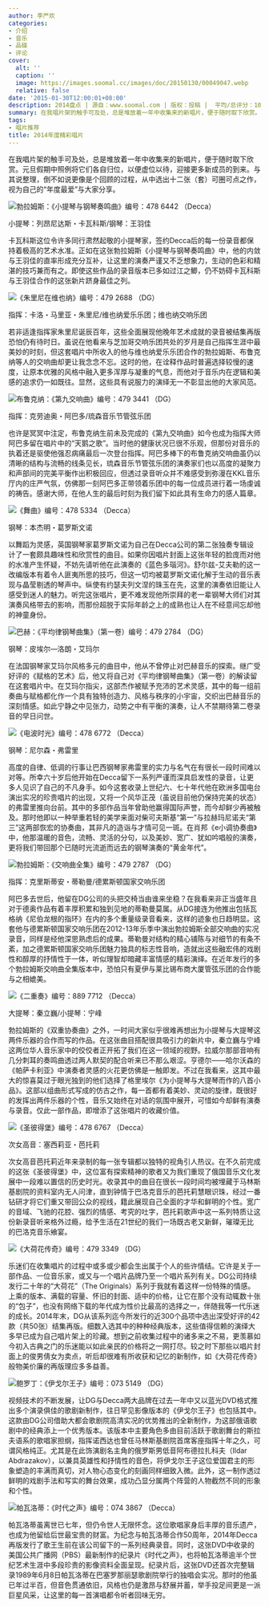 ```yaml
---
author: 李严欢
categories:
- 介绍
- 音乐
- 品碟
- 评论
cover:
  alt: ''
  caption: ''
  image: https://images.soomal.cc/images/doc/20150130/00049047.webp
  relative: false
date: '2015-01-30T12:00:01+08:00'
description: 2014盘点 | 源自：www.soomal.com | 版权：投稿 |  平均/总评分：10.00/20
summary: 在我唱片架的触手可及处，总是堆放着一年中收集来的新唱片，便于随时取下欣赏。元旦假期中照例将它们各自归位，以便虚位以待，迎接更多新成员的到来。与其说整理，倒不如说更像是个回顾的过程，从中选出十二张（套）可圈可点之作，视为自己的“年度最爱”与大家分享……
tags:
- 唱片推荐
title: 2014年度精彩唱片
---
```


在我唱片架的触手可及处，总是堆放着一年中收集来的新唱片，便于随时取下欣赏。元旦假期中照例将它们各自归位，以便虚位以待，迎接更多新成员的到来。与其说整理，倒不如说更像是个回顾的过程，从中选出十二张（套）可圈可点之作，视为自己的“年度最爱”与大家分享。

![勃拉姆斯：《小提琴与钢琴奏鸣曲》编号：478 6442 （Decca）](https://images.soomal.cc/images/doc/20150130/00049035.webp)

小提琴：列昂尼达斯・卡瓦科斯/钢琴：王羽佳



卡瓦科斯这位令许多同行肃然起敬的小提琴家，签约Decca后的每一份录音都保持着极高的艺术水准。正如在这张勃拉姆斯《小提琴与钢琴奏鸣曲》中，他的内敛与王羽佳的直率形成充分互补，让这里的演奏严谨又不乏想象力，生动的色彩和精湛的技巧兼而有之。即使这些作品的录音版本已多如过江之鲫，仍不妨碍卡瓦科斯与王羽佳合作的这张新片跻身最佳之列。

![《朱里尼在维也纳》编号：479 2688 （DG）](https://images.soomal.cc/images/doc/20150130/00049036.webp)

指挥：卡洛・马里亚・朱里尼/维也纳爱乐乐团；维也纳交响乐团



若非适逢指挥家朱里尼诞辰百年，这些全面展现他晚年艺术成就的录音被结集再版恐怕仍有待时日。虽说在他看来与芝加哥交响乐团共处的岁月是自己指挥生涯中最美妙的时刻，但这套唱片中所收入的他与维也纳爱乐乐团合作的勃拉姆斯、布鲁克纳等人的交响曲却更让我念念不忘。这时的他，在诠释作品时普遍选择较慢的速度，让原本优雅的风格中融入更多浑厚与凝重的气息，而他对于音乐内在逻辑和美感的追求仍一如既往。显然，这些具有说服力的演绎无一不彰显出他的大家风范。

![布鲁克纳：《第九交响曲》编号：479 3441 （DG）](https://images.soomal.cc/images/doc/20150130/00049037.webp)

指挥：克劳迪奥・阿巴多/琉森音乐节管弦乐团



也许是冥冥中注定，布鲁克纳生前未及完成的《第九交响曲》如今也成为指挥大师阿巴多留在唱片中的“天鹅之歌”。当时他的健康状况已很不乐观，但那份对音乐的执着还是驱使他强忍病痛最后一次登台指挥。阿巴多棒下的布鲁克纳交响曲虽仍以清晰的结构与流畅的线条见长，琉森音乐节管弦乐团的演奏家们也以高度的凝聚力和声部间的完美平衡作出积极回应，但透过录音听众并不难感受到弥漫在KKL音乐厅内的庄严气氛，仿佛那一刻阿巴多正带领着乐团中的每一位成员进行着一场虔诚的祷告。感谢大师，在他人生的最后时刻为我们留下如此具有生命力的感人篇章。

![《舞曲》编号：478 5334 （Decca）](https://images.soomal.cc/images/doc/20150130/00049038.webp)

钢琴：本杰明・葛罗斯文诺



以舞蹈为灵感，英国钢琴家葛罗斯文诺为自己在Decca公司的第二张独奏专辑设计了一套颇具趣味性和欣赏性的曲目。如果你因唱片封面上这张年轻的脸庞而对他的水准产生怀疑，不妨先请听他在此演奏的《蓝色多瑙河》。舒尔兹-艾夫勒的这一改编版本有着令人匪夷所思的技巧，但这一切均被葛罗斯文诺化解于生动的音乐表现与晶莹剔透的琴声中。纵使有约瑟夫列文涅的珠玉在先，这里的演奏依旧能让人感受到迷人的魅力。听完这张唱片，更不难发现他所崇拜的老一辈钢琴大师们对其演奏风格带去的影响，而那份超脱于实际年龄之上的成熟也让人在不经意间忘却他的神童身份。

![巴赫：《平均律钢琴曲集》（第一卷）编号：479 2784 （DG）](https://images.soomal.cc/images/doc/20150130/00049039.webp)

钢琴：皮埃尔―洛朗・艾玛尔



在法国钢琴家艾玛尔风格多元的曲目中，他从不曾停止对巴赫音乐的探索。继广受好评的《赋格的艺术》后，他又将自己对《平均律钢琴曲集》（第一卷）的解读留在这套唱片中。在艾玛尔指尖，这部杰作被赋予充沛的艺术灵感，其中的每一组前奏曲与赋格都化作一个具有独特创造力、风格与秩序的小宇宙，交织出巴赫音乐的深刻情感。如此宁静之中见张力，动势之中有平衡的演奏，让人不禁期待第二卷录音的早日问世。

![《电波时光》编号：478 6772 （Decca）](https://images.soomal.cc/images/doc/20150130/00049040.webp)

钢琴：尼尔森・弗雷里



高度的自律、低调的行事让巴西钢琴家弗雷里的实力与名气在有很长一段时间难以对等。所幸六十岁后他开始在Decca留下一系列严谨而深具启发性的录音，让更多人见识了自己的不凡身手。如今这套收录上世纪六、七十年代他在欧洲多国电台演出实况的珍贵唱片的出现，又将一个风华正茂（虽说目前他仍保持完美的状态）的弗雷里推向台前。其中的多部作品当年曾助他赢得国际声誉，而今却鲜少再被触及。那时他即以一种举重若轻的美学来面对柴可夫斯基“第一”与拉赫玛尼诺夫“第三”这两部恢宏的协奏曲，其非凡的造诣与才情可见一斑。在肖邦《e小调协奏曲》中，他那温暖的音色，流畅、灵活的分句，以及美妙、宽广、犹如吟唱般的演奏，更将我们带回那个已随时光流逝而远去的钢琴演奏的“黄金年代”。

![勃拉姆斯：《交响曲全集》编号：479 2787 （DG）](https://images.soomal.cc/images/doc/20150130/00049041.webp)

指挥：克里斯蒂安・蒂勒曼/德累斯顿国家交响乐团



阿巴多去世后，他留在DG公司的头把交椅当由谁来坐稳？在我看来非正当盛年且对于德奥作品有着丰厚积累和独到见地的蒂勒曼莫属。从DG接连为他推出包括瓦格纳《尼伯龙根的指环》在内的多个重量级录音看来，这样的迹象也日趋明显。这套他与德累斯顿国家交响乐团在2012-13年乐季中演出勃拉姆斯全部交响曲的实况录音，同样是经他深思熟虑后的成果。蒂勒曼对结构的精心铺陈与对细节的有条不紊，加之德累斯顿国家交响乐团魅力独具的标志性音响，造就出这些融宏伟的戏剧性和醇厚的抒情性于一体，听似理智却暗藏丰富情感的精彩演绎。在近年发行的多个勃拉姆斯交响曲全集版本中，恐怕只有夏伊与莱比锡布商大厦管弦乐团的合作能与之相媲美。

![《二重奏》编号：889 7712 （Decca）](https://images.soomal.cc/images/doc/20150130/00049042.webp)

大提琴：秦立巍/小提琴：宁峰



勃拉姆斯的《双重协奏曲》之外，一时间大家似乎很难再想出为小提琴与大提琴这两件乐器的合作而写的作品。在这张曲目搭配很具吸引力的新片中，秦立巍与宁峰这两位华人音乐家中的佼佼者正开拓了我们在这一领域的视野。拉威尔那部音响有几分刺耳的奏鸣曲透过两人默契的配合听来已不那么艰涩。亨德尔――哈尔沃森的《帕萨卡利亚》中演奏者灵感的火花更仿佛是一触即发。不过在我看来，这其中最大的惊喜莫过于眼光独到的他们选择了格里埃尔《为小提琴与大提琴而作的八首小品》。这部以组曲形式写成的仿古之作，每一首都有着美妙、灵动的旋律，既很好的发挥出两件乐器的个性，音乐又始终在对话的氛围中展开，可惜如今却鲜有演奏与录音。仅此一部作品，即增添了这张唱片的收藏价值。

![《圣彼得堡》编号：478 6767 （Decca）](https://images.soomal.cc/images/doc/20150130/00049043.webp)

次女高音：塞西莉亚・芭托莉



次女高音芭托莉近年来录制的每一张专辑都以独特的视角引人热议。在不久前完成的这张《圣彼得堡》中，这位富有探索精神的歌者又为我们重现了俄国音乐文化发展中一段难以置信的历史时光。收录其中的曲目在很长一段时间均被埋藏于马林斯基剧院的资料室内无人问津，直到钟情于巴洛克音乐的芭托莉慧眼识珠，经过一番钻研才将它们重又带回公众的视线，籍此展现自己全面的才华和鲜明的个性。宽广的音域、飞驰的花腔、强烈的情感、考究的吐字，芭托莉歌声中这一系列特质让这份新录音听来格外过瘾，给予生活在21世纪的我们一场既古老又新鲜，璀璨无比的巴洛克音乐飨宴。

![《大荷花传奇》编号：479 3349 （DG）](https://images.soomal.cc/images/doc/20150130/00049044.webp)





乐迷们在收集唱片的过程中或多或少都会生出属于个人的些许情结。它许是关于一部作品、一位音乐家，或又与一个唱片品牌乃至一个唱片系列有关。DG公司持续发行二十年的“大荷花”（The Originals）系列于我就有着这样一份特殊的情感。上乘的版本、满载的容量、怀旧的封面、适中的价格，让它在那个没有动辄数十张的“包子”，也没有网络下载的年代成为性价比最高的选择之一，伴随我等一代乐迷的成长。2014年末，DG从该系列迄今所发行的近300个品项中选出深受好评的42款（共50张）结集再版。细数入选其中的种种经典版本，这些值得信赖的演绎大多早已成为自己唱片架上的珍藏。想到之前收集过程中的诸多来之不易，更羡慕如今初入古典之门的乐迷能以如此亲民的价格将之一网打尽。较之时下那些以唱片封面上的俊男倩女为卖点，听后却很难有所收获和记忆的新制作，如《大荷花传奇》般物美价廉的再版理应多多益善。

![鲍罗丁：《伊戈尔王子》编号：073 5149 （DG）](https://images.soomal.cc/images/doc/20150130/00049045.webp)





视频技术的不断发展，让DG与Decca两大品牌在过去一年中又以蓝光DVD格式推出多个演录俱佳的歌剧新制作，往日罕见影像版本的《伊戈尔王子》也包括其中。这款由DG公司借助大都会歌剧院高清实况的优势推出的全新制作，为这部俄语歌剧中的经典添上一个优秀版本。该版本中主要角色多由目前活跃于歌剧舞台的斯拉夫语系的歌唱家担纲，指挥诺西达也曾任马林斯基剧院首席客座指挥十年之久，可谓风格纯正。尤其是在此饰演剧名主角的俄罗斯男低音阿布德拉扎科夫（Ildar Abdrazakov），以兼具英雄性和抒情性的音色，将伊戈尔王子这位爱国君主的形象塑造的丰满而真切，对人物心态变化的刻画同样细致入微。此外，这一制作透过鲜明的戏剧手法和写实的舞台效果，成功凸显分属两个阵营的人物截然不同的形象和个性。

![帕瓦洛蒂：《时代之声》编号：074 3867 （Decca）](https://images.soomal.cc/images/doc/20150130/00049046.webp)





帕瓦洛蒂虽离世已七年，但仍令世人无限怀念。这位歌唱家身后丰厚的音乐遗产，也成为他留给后世最宝贵的财富。为纪念与帕瓦洛蒂合作50周年，2014年Decca再版发行了歌王生前在该公司留下的一系列经典录音。同时，这张DVD中收录的美国公共广播网（PBS）最新制作的纪录片《时代之声》，也将帕瓦洛蒂逾半个世纪艺术生涯中多段珍贵的影像资料全面呈现。纪录片后，这张DVD还首次完整辑录1989年6月8日帕瓦洛蒂在巴塞罗那丽瑟歌剧院举行的独唱会实况。那时的他虽已年过半百，但音色贯通依旧，风格也仍是激昂与舒展并蓄，举手投足间更是一派巨星风采，让这里的每一首演唱都令听者回味无穷。